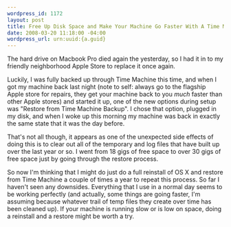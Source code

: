 ```yaml
--- 
wordpress_id: 1172
layout: post
title: Free Up Disk Space and Make Your Machine Go Faster With A Time Machine Restore
date: 2008-03-20 11:18:00 -04:00
wordpress_url: urn:uuid:{a.guid}
---
```

<p>The hard drive on Macbook Pro died again the yesterday, so I had it in to my friendly neighborhood Apple Store to replace it once again.</p>

<p>Luckily, I was fully backed up through Time Machine this time, and when I got my machine back last night (note to self: always go to the flagship Apple store for repairs, they get your machine back to you <em>much</em> faster than other Apple stores) and started it up, one of the new options during setup was "Restore from Time Machine Backup".  I chose that option, plugged in my disk, and when I woke up this morning my machine was back in exactly the same state that it was the day before.</p>

<p>That's not all though, it appears as one of the unexpected side effects of doing this is to clear out all of the temporary and log files that have built up over the last year or so.  I went from 18 gigs of free space to over 30 gigs of free space just by going through the restore process.</p>

<p>So now I'm thinking that I might do just do a full reinstall of OS X and restore from Time Machine a couple of times a year to repeat this process.  So far I haven't seen any downsides.  Everything that I use in a normal day seems to be working perfectly (and actually, some things are going faster, I'm assuming because whatever trail of temp files they create over time has been cleaned up).  If your machine is running slow or is low on space, doing a reinstall and a restore might be worth a try.</p>
